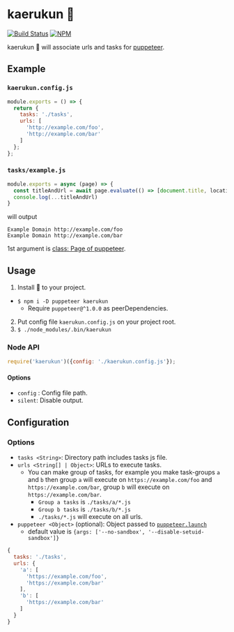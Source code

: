# kaerukun 🐸

[![Build Status](https://travis-ci.org/pastak/kaerukun.svg?branch=master)](https://travis-ci.org/pastak/kaerukun)
[![NPM](https://nodei.co/npm/kaerukun.png)](https://npmjs.org/package/kaerukun)

kaerukun 🐸 will associate urls and tasks for [puppeteer](https://github.com/GoogleChrome/puppeteer).

## Example

### `kaerukun.config.js`

```javascript
module.exports = () => {
  return {
    tasks: './tasks',
    urls: [
      'http://example.com/foo',
      'http://example.com/bar'
    ]
  };
};
```

### `tasks/example.js`

```javascript
module.exports = async (page) => {
  const titleAndUrl = await page.evaluate(() => [document.title, location.href])
  console.log(...titleAndUrl)
}
```
will output
```
Example Domain http://example.com/foo
Example Domain http://example.com/bar
```

1st argument is [class: Page of puppeteer](https://github.com/GoogleChrome/puppeteer/blob/master/docs/api.md#class-page).

## Usage

1. Install 🐸 to your project.
  - `$ npm i -D puppeteer kaerukun`
    - Require `puppeteer@^1.0.0` as peerDependencies.
2. Put config file `kaerukun.config.js` on your project root.
3. `$ ./node_modules/.bin/kaerukun`

### Node API

```javascript
require('kaerukun')({config: './kaerukun.config.js'});
```

#### Options

- `config` : Config file path.
- `silent`: Disable output.

## Configuration

### Options

- `tasks <String>`: Directory path includes tasks js file.
- `urls <String[] | Object>`: URLs to execute tasks.
  - You can make group of tasks, for example you make task-groups `a` and `b` then group `a` will execute on `https://example.com/foo` and `https://example.com/bar`, group `b` will execute on `https://example.com/bar`.
    - `Group a tasks` is `./tasks/a/*.js`
    - `Group b tasks` is `./tasks/b/*.js`
    - `./tasks/*.js` will execute on all urls.
- `puppeteer <Object>` (optional): Object passed to [`puppeteer.launch`](https://github.com/GoogleChrome/puppeteer/blob/master/docs/api.md#puppeteerlaunchoptions)
  - default value is `{args: ['--no-sandbox', '--disable-setuid-sandbox']}`

```javascript
{
  tasks: './tasks',
  urls: {
    'a': [
      'https://example.com/foo',
      'https://example.com/bar'
    ],
    'b': [
      'https://example.com/bar'
    ]
  }
}
```

